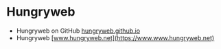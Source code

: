 # Hungryweb

* Hungryweb on GitHub [hungryweb.github.io](http://hungryweb.github.io)
* Hungryweb [www.hungryweb.net](https://www.www.hungryweb.net)
